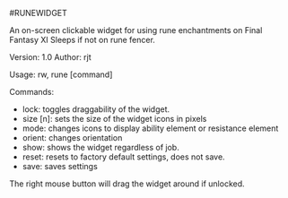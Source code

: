 #RUNEWIDGET

An on-screen clickable widget for using rune enchantments on Final Fantasy XI
Sleeps if not on rune fencer.

Version: 1.0
Author: rjt

Usage: rw, rune [command]

Commands:
- lock: toggles draggability of the widget.
- size [n]: sets the size of the widget icons in pixels
- mode: changes icons to display ability element or resistance element
- orient: changes orientation
- show: shows the widget regardless of job.
- reset: resets to factory default settings, does not save.
- save: saves settings

The right mouse button will drag the widget around if unlocked.
